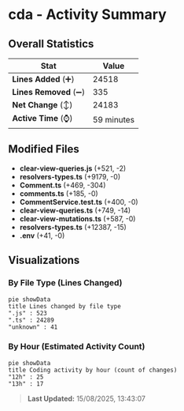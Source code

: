 # cda - Activity Summary 

## Overall Statistics

| Stat                   | Value                                                             |
| ---------------------- | ----------------------------------------------------------------- |
| **Lines Added** (➕)   | 24518                                          |
| **Lines Removed** (➖) | 335                                        |
| **Net Change** (↕)    | 24183                |
| **Active Time** (⌚)   | 59 minutes |


## Modified Files
- **clear-view-queries.js** (+521, -2)
- **resolvers-types.ts** (+9179, -0)
- **Comment.ts** (+469, -304)
- **comments.ts** (+185, -0)
- **CommentService.test.ts** (+400, -0)
- **clear-view-queries.ts** (+749, -14)
- **clear-view-mutations.ts** (+587, -0)
- **resolvers-types.ts** (+12387, -15)
- **.env** (+41, -0)

## Visualizations

### By File Type (Lines Changed)

```mermaid
pie showData
title Lines changed by file type
".js" : 523
".ts" : 24289
"unknown" : 41
```

### By Hour (Estimated Activity Count)

```mermaid
pie showData
title Coding activity by hour (count of changes)
"12h" : 25
"13h" : 17
```


> **Last Updated:** 15/08/2025, 13:43:07